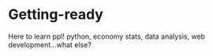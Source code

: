 # Getting-ready
Here to learn ppl! python, economy stats, data analysis, web development...what else?
